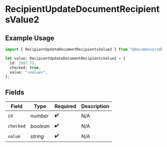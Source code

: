 # RecipientUpdateDocumentRecipientsValue2

## Example Usage

```typescript
import { RecipientUpdateDocumentRecipientsValue2 } from "@documenso/sdk-typescript/models/operations";

let value: RecipientUpdateDocumentRecipientsValue2 = {
  id: 2687.73,
  checked: true,
  value: "<value>",
};
```

## Fields

| Field              | Type               | Required           | Description        |
| ------------------ | ------------------ | ------------------ | ------------------ |
| `id`               | *number*           | :heavy_check_mark: | N/A                |
| `checked`          | *boolean*          | :heavy_check_mark: | N/A                |
| `value`            | *string*           | :heavy_check_mark: | N/A                |